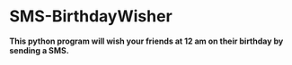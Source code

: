 # SMS-BirthdayWisher
<p> <b>This python program will wish your friends at 12 am on their birthday by sending a SMS. </b> </p>

